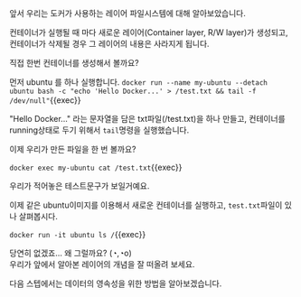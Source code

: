 앞서 우리는 도커가 사용하는 레이어 파일시스템에 대해 알아보았습니다.  

컨테이너가 실행될 때 마다 새로운 레이어(Container layer, R/W layer)가 생성되고, 컨테이너가 삭제될 경우 그 레이어의 내용은 사라지게 됩니다.  

직접 한번 컨테이너를 생성해서 볼까요?

먼저 ubuntu 를 하나 실행합니다.
`docker run --name my-ubuntu --detach ubuntu bash -c "echo 'Hello Docker...' > /test.txt && tail -f /dev/null"`{{exec}}  

"Hello Docker..." 라는 문자열을 담은 txt파일(/test.txt)을 하나 만들고, 컨테이너를 running상태로 두기 위해서 `tail`명령을 실행했습니다.

이제 우리가 만든 파일을 한 번 볼까요?

`docker exec my-ubuntu cat /test.txt`{{exec}}

우리가 적어놓은 테스트문구가 보일거예요.

이제 같은 ubuntu이미지를 이용해서 새로운 컨테이너를 실행하고, `test.txt`파일이 있나 살펴봅시다.

`docker run -it ubuntu ls /`{{exec}}

당연히 없겠죠... 왜 그럴까요? (◔,◔o)  
우리가 앞에서 알아본 레이어의 개념을 잘 떠올려 보세요.
  
다음 스텝에서는 데이터의 영속성을 위한 방법을 알아보겠습니다.
